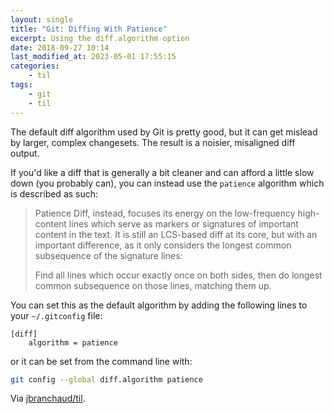 ```yaml
---
layout: single
title: "Git: Diffing With Patience"
excerpt: Using the diff.algorithm option
date: 2018-09-27 10:14
last_modified_at: 2023-05-01 17:55:15
categories:
    - til
tags:
    - git
    - til
---
```


The default diff algorithm used by Git is pretty good, but it can get
mislead by larger, complex changesets. The result is a noisier, misaligned
diff output.

If you'd like a diff that is generally a bit cleaner and can afford a little
slow down (you probably can), you can instead use the `patience` algorithm
which is described as such:

> Patience Diff, instead, focuses its energy on the low-frequency
> high-content lines which serve as markers or signatures of important
> content in the text. It is still an LCS-based diff at its core, but with
> an important difference, as it only considers the longest common
> subsequence of the signature lines:
>
> Find all lines which occur exactly once on both sides, then do longest
> common subsequence on those lines, matching them up.

You can set this as the default algorithm by adding the following lines to
your `~/.gitconfig` file:

```git
[diff]
    algorithm = patience
```

or it can be set from the command line with:

```bash
git config --global diff.algorithm patience
```

Via [jbranchaud/til](https://github.com/jbranchaud/til).
